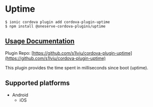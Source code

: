 # Uptime

```text
$ ionic cordova plugin add cordova-plugin-uptime
$ npm install @oneserve-cordova-plugins/uptime
```

## [Usage Documentation](https://oneserve.gitbook.io/oneserve-cordova-plugins/plugins/uptime/)

Plugin Repo: [https://github.com/s1lviu/cordova-plugin-uptime](https://github.com/s1lviu/cordova-plugin-uptime)

This plugin provides the time spent in milliseconds since boot \(uptime\).

## Supported platforms

* Android
  * iOS


